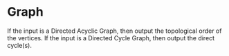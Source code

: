 # Graph
If the input is a Directed Acyclic Graph, then output the topological order of the vertices. If the input is a Directed Cycle Graph, then output the direct cycle(s).
